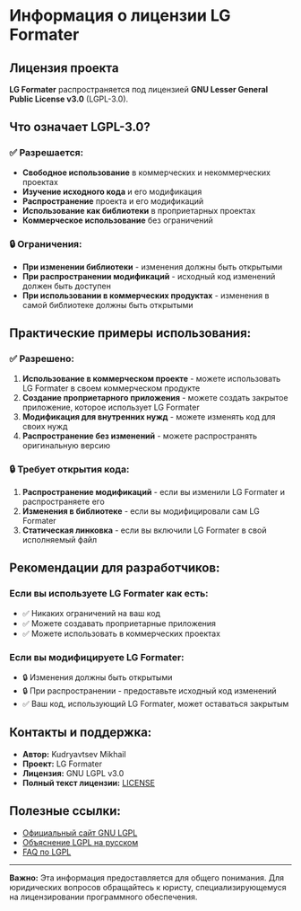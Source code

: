 # Информация о лицензии LG Formater

## Лицензия проекта

**LG Formater** распространяется под лицензией **GNU Lesser General Public License v3.0** (LGPL-3.0).

## Что означает LGPL-3.0?

### ✅ Разрешается:

- **Свободное использование** в коммерческих и некоммерческих проектах
- **Изучение исходного кода** и его модификация
- **Распространение** проекта и его модификаций
- **Использование как библиотеки** в проприетарных проектах
- **Коммерческое использование** без ограничений

### 🔒 Ограничения:

- **При изменении библиотеки** - изменения должны быть открытыми
- **При распространении модификаций** - исходный код изменений должен быть доступен
- **При использовании в коммерческих продуктах** - изменения в самой библиотеке должны быть открытыми

## Практические примеры использования:

### ✅ Разрешено:

1. **Использование в коммерческом проекте** - можете использовать LG Formater в своем коммерческом продукте
2. **Создание проприетарного приложения** - можете создать закрытое приложение, которое использует LG Formater
3. **Модификация для внутренних нужд** - можете изменять код для своих нужд
4. **Распространение без изменений** - можете распространять оригинальную версию

### 🔒 Требует открытия кода:

1. **Распространение модификаций** - если вы изменили LG Formater и распространяете его
2. **Изменения в библиотеке** - если вы модифицировали сам LG Formater
3. **Статическая линковка** - если вы включили LG Formater в свой исполняемый файл

## Рекомендации для разработчиков:

### Если вы используете LG Formater как есть:
- ✅ Никаких ограничений на ваш код
- ✅ Можете создавать проприетарные приложения
- ✅ Можете использовать в коммерческих проектах

### Если вы модифицируете LG Formater:
- 🔒 Изменения должны быть открытыми
- 🔒 При распространении - предоставьте исходный код изменений
- ✅ Ваш код, использующий LG Formater, может оставаться закрытым

## Контакты и поддержка:

- **Автор:** Kudryavtsev Mikhail
- **Проект:** LG Formater
- **Лицензия:** GNU LGPL v3.0
- **Полный текст лицензии:** [LICENSE](LICENSE)

## Полезные ссылки:

- [Официальный сайт GNU LGPL](https://www.gnu.org/licenses/lgpl-3.0.html)
- [Объяснение LGPL на русском](https://ru.wikipedia.org/wiki/GNU_Lesser_General_Public_License)
- [FAQ по LGPL](https://www.gnu.org/licenses/gpl-faq.html)

---

**Важно:** Эта информация предоставляется для общего понимания. Для юридических вопросов обращайтесь к юристу, специализирующемуся на лицензировании программного обеспечения.
